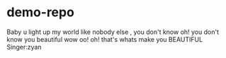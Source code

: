 # demo-repo
Baby u light up my world like nobody else ,
you don't know oh! 
you don't know you beautiful
wow oo! oh! 
that's whats make you BEAUTIFUL
Singer:zyan 